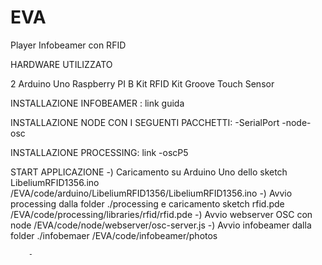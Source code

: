 # EVA

Player Infobeamer con RFID

HARDWARE UTILIZZATO

2 Arduino Uno 
Raspberry PI B
Kit RFID 
Kit Groove Touch Sensor


INSTALLAZIONE INFOBEAMER : link guida

INSTALLAZIONE NODE CON I SEGUENTI PACCHETTI:
	-SerialPort
	-node-osc

INSTALLAZIONE PROCESSING: link 
	-oscP5	


START APPLICAZIONE
-) Caricamento  su Arduino Uno dello sketch LibeliumRFID1356.ino  /EVA/code/arduino/LibeliumRFID1356/LibeliumRFID1356.ino 
-) Avvio processing dalla folder ./processing  e caricamento sketch rfid.pde /EVA/code/processing/libraries/rfid/rfid.pde
-) Avvio webserver OSC con node /EVA/code/node/webserver/osc-server.js
-) Avvio infobeamer dalla folder ./infobemaer /EVA/code/infobeamer/photos


		- 